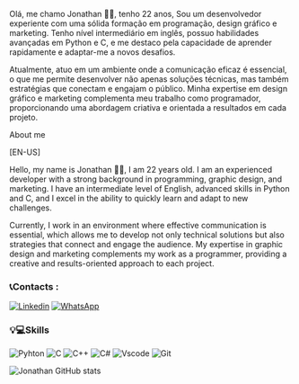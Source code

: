 Olá, me chamo Jonathan 👋🏿, tenho 22 anos, Sou um desenvolvedor experiente com uma sólida formação em programação, design gráfico e marketing. Tenho nível  intermediário em inglês, possuo habilidades avançadas em Python e C, e me destaco pela capacidade de aprender rapidamente e adaptar-me a novos desafios.

Atualmente, atuo em um ambiente onde a comunicação eficaz é essencial, o que me permite desenvolver não apenas soluções técnicas, mas também estratégias que conectam e engajam o público. Minha expertise em design gráfico e marketing complementa meu trabalho como programador, proporcionando uma abordagem criativa e orientada a resultados em cada projeto.

 About me

 [EN-US] 

Hello, my name is Jonathan 👋🏿, I am 22 years old. I am an experienced developer with a strong background in programming, graphic design, and marketing. I have an intermediate level of English, advanced skills in Python and C, and I excel in the ability to quickly learn and adapt to new challenges.

Currently, I work in an environment where effective communication is essential, which allows me to develop not only technical solutions but also strategies that connect and engage the audience. My expertise in graphic design and marketing complements my work as a programmer, providing a creative and results-oriented approach to each project.

### 📞Contacts :

[![Linkedin](https://img.shields.io/badge/LinkedIn-0077B5?style=for-the-badge&logo=linkedin&logoColor=white
)](https://www.linkedin.com/in/jonathan-vieira-9481bb1aa/)
[![WhatsApp](https://img.shields.io/badge/WhatsApp-25D366?style=for-the-badge&logo=whatsapp&logoColor=white)](https://wa.me/5521990567427)




### 💡💻Skills

![Pyhton](https://img.shields.io/badge/Python-14354C?style=for-the-badge&logo=python&logoColor=white)
![C](https://img.shields.io/badge/C-00599C?style=for-the-badge&logo=c&logoColor=white
)
![C++](https://img.shields.io/badge/C%2B%2B-00599C?style=for-the-badge&logo=c%2B%2B&logoColor=white
)
![C#](https://img.shields.io/badge/C%23-239120?style=for-the-badge&logo=c-sharp&logoColor=white
)
![Vscode](https://img.shields.io/badge/Vscode-007ACC?style=for-the-badge&logo=visual-studio-code&logoColor=white)
![Git](https://img.shields.io/badge/GIT-E44C30?style=for-the-badge&logo=git&logoColor=white)





![Jonathan GitHub stats](https://github-readme-stats.vercel.app/api?username=Jonathann8&show_iconJonathann8s=true&theme=radical)


